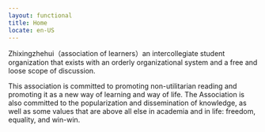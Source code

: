 ```yaml
---
layout: functional
title: Home
locate: en-US
---
```


Zhixingzhehui（association of learners）an intercollegiate student organization that exists with an orderly organizational system and a free and loose scope of discussion.

This association is committed to promoting non-utilitarian reading and promoting it as a new way of learning and way of life. The Association is also committed to the popularization and dissemination of knowledge, as well as some values that are above all else in academia and in life: freedom, equality, and win-win.
